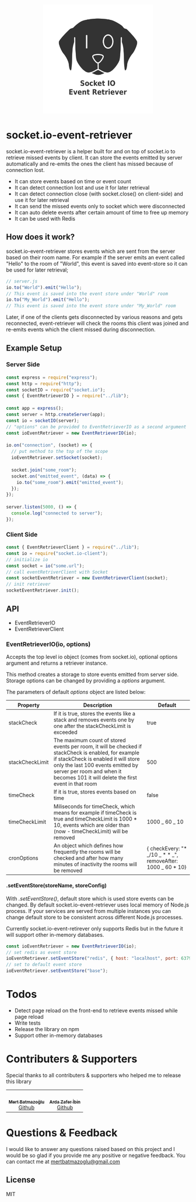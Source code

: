 <div align="center">
  <img src="./img/logo.png" alt="event-retriever-logo" width="300" >
</div>

# socket.io-event-retriever

socket.io-event-retriever is a helper built for and on top of socket.io to retrieve missed events by client. It can store the events emitted by server automatically and re-emits the ones the client has missed because of connection lost.

- It can store events based on time or event count
- It can detect connection lost and use it for later retrieval
- It can detect connection close (with socket.close() on client-side) and use it for later retrieval
- It can send the missed events only to socket which were disconnected
- It can auto delete events after certain amount of time to free up memory
- It can be used with Redis

## How does it work?

socket.io-event-retriever stores events which are sent from the server based on their room name. For example if the server emits an event called "Hello" to the room of "World", this event is saved into event-store so it can be used for later retrieval;

```js
// server.js
io.to("World").emit("Hello");
// This event is saved into the event store under "World" room
io.to("My_World").emit("Hello");
// This event is saved into the event store under "My_World" room
```

Later, if one of the clients gets disconnected by various reasons and gets reconnected, event-retriever will check the rooms this client was joined and re-emits events which the client missed during disconnection.

## Example Setup

### Server Side

```js
const express = require("express");
const http = require("http");
const socketIO = require("socket.io");
const { EventRetrieverIO } = require("../lib");

const app = express();
const server = http.createServer(app);
const io = socketIO(server);
// "options" can be provided to EventRetrieverIO as a second argument
const ioEventRetriever = new EventRetrieverIO(io);

io.on("connection", (socket) => {
  // put method to the top of the scope
  ioEventRetriever.setSocket(socket);

  socket.join("some_room");
  socket.on("emitted_event", (data) => {
    io.to("some_room").emit("emitted_event");
  });
});

server.listen(5000, () => {
  console.log("connected to server");
});
```

### Client Side

```js
const { EventRetrieverClient } = require("../lib");
const io = require("socket.io-client");
// initialize io
const socket = io("some.url");
// call eventRetriverClient with Socket
const socketEventRetriever = new EventRetrieverClient(socket);
// init retriever
socketEventRetriever.init();
```

## API

- EventRetrieverIO
- EventRetrieverClient

### EventRetrieverIO(io, options)

Accepts the top level io object (comes from socket.io), optional options argument and returns a retriever instance.

This method creates a storage to store events emitted from server side. Storage options can be changed by providing a _options_ argument.

The parameters of default _options_ object are listed below:

| Property        | Description                                                                                                                                                                                                                                                          | Default                                                          |
| --------------- | -------------------------------------------------------------------------------------------------------------------------------------------------------------------------------------------------------------------------------------------------------------------- | ---------------------------------------------------------------- |
| stackCheck      | If it is true, stores the events like a stack and removes events one by one after the stackCheckLimit is exceeded                                                                                                                                                    | true                                                             |
| stackCheckLimit | The maximum count of stored events per room, it will be checked if stackCheck is enabled, for example if stackCheck is enabled it will store only the last 100 events emitted by server per room and when it becomes 101 it will delete the first event in that room | 500                                                              |
| timeCheck       | If it is true, stores events based on time                                                                                                                                                                                                                           | false                                                            |
| timeCheckLimit  | Miliseconds for timeCheck, which means for example if timeCheck is true and timeCheckLimit is 1000 \* 10, events which are older than (now - timeCheckLimit) will be removed                                                                                         | 1000 _ 60 _ 10                                                   |
| cronOptions     | An object which defines how frequently the rooms will be checked and after how many minutes of inactivity the rooms will be removed                                                                                                                                  | { checkEvery: "\* _/10 _ \* \* _", removeAfter: 1000 _ 60 \* 10} |

#### .setEventStore(storeName, storeConfig)

With _.setEventStore()_, default store which is used store events can be changed. By default socket.io-event-retriever uses local memory of Node.js process. If your services are served from multiple instances you can change default store to be consistent across different Node.js processes.

Currently socket.io-event-retirever only supports Redis but in the future it will support other in-memory databases.

```js
const ioEventRetriever = new EventRetrieverIO(io);
// set redis as event store
ioEventRetriever.setEventStore("redis", { host: "localhost", port: 6379 });
// set to default event store
ioEventRetriever.setEventStore("base");
```

# Todos

- Detect page reload on the front-end to retrieve events missed while page reload
- Write tests
- Release the library on npm
- Support other in-memory databases

# Contributers & Supporters

Special thanks to all contributers & supporters who helped me to release this library

<table>
  <tr>
    <td align="center">
        <a href="https://github.com/BR4VE">
            <img src="https://alt.bilgi.edu.tr/media/image/2019/11/27/mert-batmazoglu.jpeg" width="100px;" alt=""/>
            <br />
            <sub>
                <b>Mert Batmazoğlu</b>
            </sub>
        <br />
        <a href="https://github.com/BR4VE" title="github">Github</a>
    </td>
    <td align="center">
        <a href="https://github.com/Ardazafer">
            <img src="https://avatars2.githubusercontent.com/u/22233490?v=4" width="100px;" alt=""/>
            <br />
            <sub>
                <b>Arda Zafer İbin</b>
            </sub>
        <br />
        <a href="https://github.com/Ardazafer" title="github">Github</a>
    </td>
  </tr>
</table>
 
# Questions & Feedback
I would like to answer any questions raised based on this project and I would be so glad if you provide me any positive or negative feedback. You can contact me at mertbatmazoglu@gmail.com

## License

MIT
